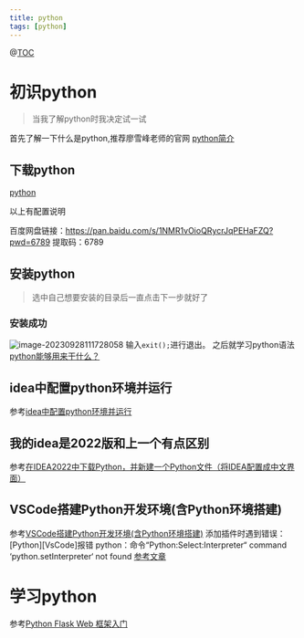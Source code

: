 ```yaml
---
title: python
tags: [python]
---
```



@[TOC](python)

#  初识python

> 当我了解python时我决定试一试
>
首先了解一下什么是python,推荐廖雪峰老师的官网
[python简介](https://www.liaoxuefeng.com/wiki/1016959663602400)

##  下载python

[python](https://mp.weixin.qq.com/s/4UB_23WcG0agOH7lwdmc3g)

以上有配置说明

百度网盘链接：https://pan.baidu.com/s/1NMR1vOioQRycrJqPEHaFZQ?pwd=6789
提取码：6789


##  安装python

> 选中自己想要安装的目录后一直点击下一步就好了

###  安装成功

![image-20230928111728058](https://img-blog.csdnimg.cn/img_convert/553d332958ac3453d501c838ace95080.png)
输入`exit();`进行退出。
之后就学习python语法
[python能够用来干什么？](https://zhuanlan.zhihu.com/p/63077993)

## idea中配置python环境并运行
参考[idea中配置python环境并运行](https://blog.csdn.net/zl18603543572/article/details/122260908)
## 我的idea是2022版和上一个有点区别
参考[在IDEA2022中下载Python，并新建一个Python文件（将IDEA配置成中文界面）](https://blog.csdn.net/qq_52674444/article/details/125611085)
## VSCode搭建Python开发环境(含Python环境搭建)
参考[VSCode搭建Python开发环境(含Python环境搭建)](https://blog.csdn.net/zl18603543572/article/details/122260908)
添加插件时遇到错误：
[Python][VsCode]报错 python：命令“Python:Select:Interpreter“ command ‘python.setInterpreter‘ not found
[参考文章](https://blog.csdn.net/m0_56738500/article/details/127144144)

# 学习python
参考[Python Flask Web 框架入门](https://www.cnblogs.com/cleven/p/10858016.html)


